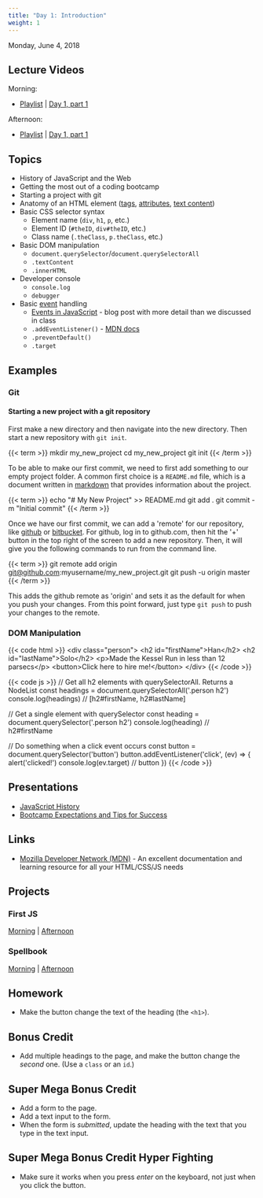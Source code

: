 ```yaml
---
title: "Day 1: Introduction"
weight: 1
---
```


<date>Monday, June 4, 2018</date>

## Lecture Videos

Morning:

* [Playlist](https://www.youtube.com/watch?v=AxtgfBl_yIw&list=PLuT2TqJuwaY-wZ8GKN0bjgCwNVf1WpEGp) | [Day 1, part 1](https://www.youtube.com/watch?v=AxtgfBl_yIw&amp=&t=0s&amp=&index=2)

Afternoon:

* [Playlist]() | [Day 1, part 1]()

## Topics

* History of JavaScript and the Web
* Getting the most out of a coding bootcamp
* Starting a project with git
* Anatomy of an HTML element ([tags](https://developer.mozilla.org/en-US/docs/Web/HTML/Element), [attributes](https://developer.mozilla.org/en-US/docs/Web/HTML/Attributes), [text content](https://developer.mozilla.org/en-US/docs/Web/API/Node/textContent))
* Basic CSS selector syntax
  * Element name (`div`, `h1`, `p`, etc.)
  * Element ID (`#theID`, `div#theID`, etc.)
  * Class name (`.theClass`, `p.theClass`, etc.)
* Basic DOM manipulation
  * `document.querySelector`/`document.querySelectorAll`
  * `.textContent`
  * `.innerHTML`
* Developer console
  * `console.log`
  * `debugger`
* Basic [event](https://www.w3schools.com/js/js_events.asp) handling
  * [Events in JavaScript](https://www.kirupa.com/html5/javascript_events.htm) - blog post with more detail than we discussed in class
  * `.addEventListener()` - [MDN docs](https://developer.mozilla.org/en-US/docs/Web/API/EventTarget/addEventListener)
  * `.preventDefault()`
  * `.target`

## Examples

### Git

#### Starting a new project with a git repository

First make a new directory and then navigate into the new directory.  Then start a new repository with `git init`.

{{< term >}}
mkdir my_new_project
cd my_new_project
git init
{{< /term >}}

To be able to make our first commit, we need to first add something to our empty project folder.  A common first choice is a `README.md` file, which is a document written in [markdown](https://guides.github.com/features/mastering-markdown/) that provides information about the project.

{{< term >}}
echo "# My New Project" >> README.md
git add .
git commit -m "Initial commit"
{{< /term >}}

Once we have our first commit, we can add a 'remote' for our repository, like [github](https://github.com) or [bitbucket](https://bitbucket.org/).  For github, log in to github.com, then hit the '+' button in the top right of the screen to add a new repository.  Then, it will give you the following commands to run from the command line.

{{< term >}}
git remote add origin git@github.com:myusername/my_new_project.git
git push -u origin master
{{< /term >}}

This adds the github remote as 'origin' and sets it as the default for when you push your changes.  From this point forward, just type `git push` to push your changes to the remote.

### DOM Manipulation
{{< code html >}}
&lt;div class=&quot;person&quot;&gt;
  &lt;h2 id=&quot;firstName&quot;>Han&lt;/h2&gt;
  &lt;h2 id=&quot;lastName&quot;>Solo&lt;/h2&gt;
  &lt;p>Made the Kessel Run in less than 12 parsecs&lt;/p&gt;
  &lt;button>Click here to hire me!&lt;/button&gt;
&lt;/div&gt;
{{< /code >}}

{{< code js >}}
// Get all h2 elements with querySelectorAll. Returns a NodeList
const headings = document.querySelectorAll('.person h2')
console.log(headings)     // [h2#firstName, h2#lastName]

// Get a single element with querySelector
const heading = document.querySelector('.person h2')
console.log(heading)      // h2#firstName

// Do something when a click event occurs
const button = document.querySelector('button')
button.addEventListener('click', (ev) => {
  alert('clicked!')
  console.log(ev.target)  // button
})
{{< /code >}}

## Presentations
* <a target="_blank" href="/history-of-the-web.pdf">JavaScript History</a>
* <a target="_blank" href="/bootcamp-tips-expectations.pdf">Bootcamp Expectations and Tips for Success</a>

## Links
* [Mozilla Developer Network (MDN)](https://developer.mozilla.org/en-US/) - An excellent documentation and learning resource for all your HTML/CSS/JS needs

## Projects

### First JS
[Morning](https://codepen.io/dstrus/pen/eKJaYZ) | [Afternoon]()

### Spellbook
[Morning](https://github.com/xtbc18s2/spellbook) | [Afternoon]()

## Homework

* Make the button change the text of the heading (the `<h1>`).

## Bonus Credit

* Add multiple headings to the page, and make the button change the _second_ one. (Use a `class` or an `id`.)

## Super Mega Bonus Credit

* Add a form to the page.
* Add a text input to the form.
* When the form is _submitted_, update the heading with the text that you type in the text input.

## Super Mega Bonus Credit Hyper Fighting

* Make sure it works when you press _enter_ on the keyboard, not just when you click the button.
